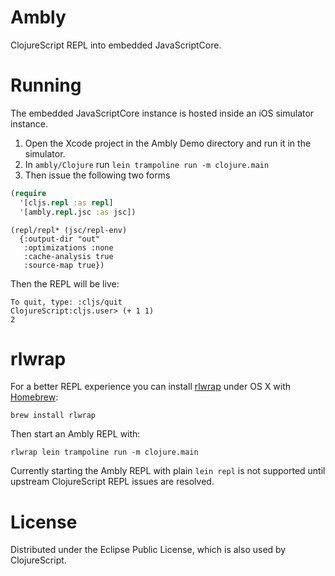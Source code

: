 Ambly
=======
ClojureScript REPL into embedded JavaScriptCore.

Running
=======

The embedded JavaScriptCore instance is hosted inside an iOS simulator instance.

1. Open the Xcode project in the Ambly Demo directory and run it in the simulator.
2. In `ambly/Clojure` run `lein trampoline run -m clojure.main`
3. Then issue the following two forms

```clojure
(require
  '[cljs.repl :as repl]
  '[ambly.repl.jsc :as jsc])
```

```
(repl/repl* (jsc/repl-env)
  {:output-dir "out"
   :optimizations :none
   :cache-analysis true
   :source-map true})
```

Then the REPL will be live:
```
To quit, type: :cljs/quit
ClojureScript:cljs.user> (+ 1 1)
2
```

rlwrap
=======

For a better REPL experience you can install
[rlwrap](http://utopia.knoware.nl/~hlub/uck/rlwrap/) under OS X with
[Homebrew](http://brew.sh/):

```
brew install rlwrap
```

Then start an Ambly REPL with:

```
rlwrap lein trampoline run -m clojure.main
```

Currently starting the Ambly REPL with plain `lein repl` is not supported
until upstream ClojureScript REPL issues are resolved.

License
=======

Distributed under the Eclipse Public License, which is also used by ClojureScript.
